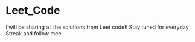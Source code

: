 # Leet_Code
I will be sharing all the solutions from Leet code!! Stay tuned for everyday Streak and follow mee 
